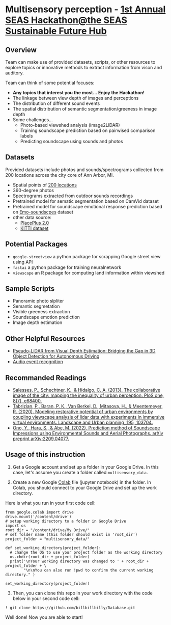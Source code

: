 # Multisensory perception - [1st Annual SEAS Hackathon@the SEAS Sustainable Future Hub](https://sites.google.com/umich.edu/hackathon/home)
## Overview
Team can make use of provided datasets, scripts, or other resources to explore topics or innovative methods to extract information from vison and auditory.  

Team can think of some potential focuses:
- **Any topics that interest you the most... Enjoy the Hackathon!**
- The linkage between view depth of images and perceptions
- The distribution of different sound events
- The spatial distribution of semantic segmentation/greeness in image depth
- Some challenges...
	- Photo-based viewshed analysis (image2LiDAR)
	- Training soundscape prediction based on pairwised comparison labels
	- Predicting soundscape using sounds and photos

## Datasets
Provided datasets include photos and sounds/spectrograms collected from 200 locations across the city core of Ann Arbor, MI.

- Spatial points of [200 locations](https://github.com/billbillbilly/Database/tree/main/viewscape_data)
- 360-degree photos 
- Spectrograms extracted from outdoor sounds recordings
- Pretrained model for sematic segmentation based on CamVid dataset
- Pretrained model for soundscape emotional response prediction based on [Emo-soundscpes](https://metacreation.net/emo-soundscapes/) dataset
- other data source: 
	- [PlacePlus 2.0](https://www.dropbox.com/s/grzoiwsaeqrmc1l/place-pulse-2.0.zip?dl=0)
	- [KITTI dataset](http://www.cvlibs.net/datasets/kitti/eval_object.php?obj_benchmark=3d)

## Potential Packages 
- ```google-streetview``` a python package for scrapping Google street view using API
- ```fastai``` a python package for training neuralnetwork
- ```viewscape``` an R package for computing land information within viewshed

## Sample Scripts
- Panoramic photo slpliter
- Semantic segmetation
- Visible greeness extraction
- Soundscape emotion prediction
- Image depth estimation

## Other Helpful Resources
- [Pseudo-LiDAR from Visual Depth Estimation: Bridging the Gap in 3D Object Detection for Autonomous Driving](https://github.com/mileyan/pseudo_lidar/tree/6e60ebabd47082af4031fed4481d23d9bca4598f#usage)
- [Audio event recognition](https://essentia.upf.edu/models.html#audio-event-recognition)

## Recommanded Readings
- [Salesses, P., Schechtner, K., & Hidalgo, C. A. (2013). The collaborative image of the city: mapping the inequality of urban perception. PloS one, 8(7), e68400.](https://link.springer.com/chapter/10.1007/978-3-319-46448-0_12#Tab1)
- [Tabrizian, P., Baran, P. K., Van Berkel, D., Mitasova, H., & Meentemeyer, R. (2020). Modeling restorative potential of urban environments by coupling viewscape analysis of lidar data with experiments in immersive virtual environments. Landscape and Urban planning, 195, 103704.](https://www.sciencedirect.com/science/article/pii/S016920461930831X)
- [Ono, Y., Hara, S., & Abe, M. (2022). Prediction method of Soundscape Impressions using Environmental Sounds and Aerial Photographs. arXiv preprint arXiv:2209.04077.](https://arxiv.org/pdf/2209.04077.pdf)

## Usage of this instruction
1. Get a Google account and set up a folder in your Google Drive. 
In this case, let's assume you create a folder called `multisensory_data`.

2. Create a new Google [Colab](https://colab.research.google.com/) file (jupyter notebook) in the folder.
In Colab, you should connect to your Google Drive and set up the work directory.

Here is what you run in your first code cell:

```
from google.colab import drive
drive.mount('/content/drive')
# setup working directory to a folder in Google Drive
import os 
root_dir = "/content/drive/My Drive/"
# set folder name (this folder should exist in 'root_dir')
project_folder = "multisensory_data/"

def set_working_directory(project_folder):
  # change the OS to use your project folder as the working directory
  os.chdir(root_dir + project_folder)
  print('\nYour working directory was changed to ' + root_dir + project_folder + \
        "\n\nYou can also run !pwd to confirm the current working directory." )

set_working_directory(project_folder)
```

3. Then, you can clone this repo in your work directory with the code below in your second code cell:

```
! git clone https://github.com/billbillbilly/Database.git
```
Well done! Now you are able to start!
